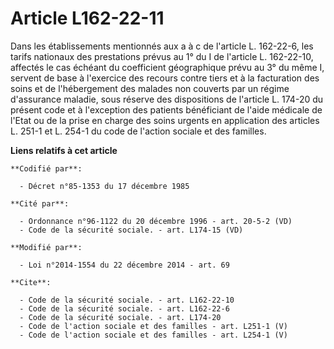 # Article L162-22-11

Dans les établissements mentionnés aux a à c de l'article L. 162-22-6, les tarifs nationaux des prestations prévus au 1° du I
de l'article L. 162-22-10, affectés le cas échéant du coefficient géographique prévu au 3° du même I, servent de base à
l'exercice des recours contre tiers et à la facturation des soins et de l'hébergement des malades non couverts par un régime
d'assurance maladie, sous réserve des dispositions de l'article L. 174-20 du présent code et à l'exception des patients
bénéficiant de l'aide médicale de l'Etat ou de la prise en charge des soins urgents en application des articles L. 251-1 et
L. 254-1 du code de l'action sociale et des familles.

**Liens relatifs à cet article**

	**Codifié par**:

	  - Décret n°85-1353 du 17 décembre 1985

	**Cité par**:

	  - Ordonnance n°96-1122 du 20 décembre 1996 - art. 20-5-2 (VD)
	  - Code de la sécurité sociale. - art. L174-15 (VD)

	**Modifié par**:

	  - Loi n°2014-1554 du 22 décembre 2014 - art. 69

	**Cite**:

	  - Code de la sécurité sociale. - art. L162-22-10
	  - Code de la sécurité sociale. - art. L162-22-6
	  - Code de la sécurité sociale. - art. L174-20
	  - Code de l'action sociale et des familles - art. L251-1 (V)
	  - Code de l'action sociale et des familles - art. L254-1 (V)
